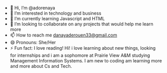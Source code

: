 - 👋 Hi, I’m @adorenaya
- 👀 I’m interested in technology and business
- 🌱 I’m currently learning Javascript and HTML
- 💞️ I’m looking to collaborate on any projects that would help me learn more
- 📫 How to reach me danayaderouen33@gmail.com
- 😄 Pronouns: She/Her
- ⚡ Fun fact: I love reading!
  Hi! i love learning about new things, looking for internships and i am a sophomore at Prairie View A&M studying Management Information Systems. I am new to coding am learning more and more about Cs and Tech.
<!---
adorenaya/adorenaya is a ✨ special ✨ repository because its `README.md` (this file) appears on your GitHub profile.
You can click the Preview link to take a look at your changes.
--->
